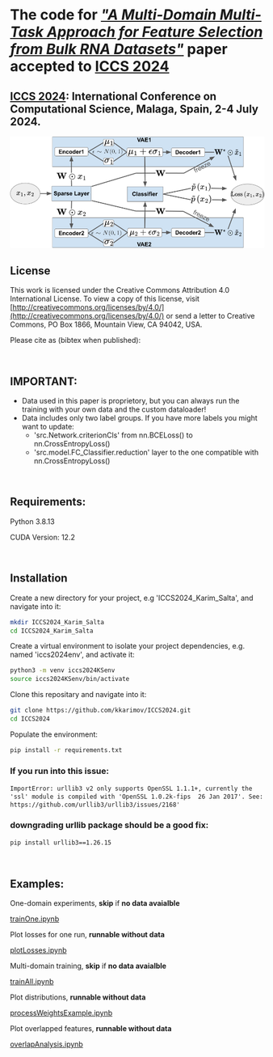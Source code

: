 
The code for [**_"A Multi-Domain Multi-Task Approach for Feature Selection from Bulk RNA Datasets"_**](https://link.springer.com/) paper accepted to [ICCS 2024](https://www.iccs-meeting.org/iccs2024/)
=======
## [ICCS 2024](https://www.iccs-meeting.org/iccs2024/): International Conference on Computational Science, Malaga, Spain, 2-4 July 2024.
<p align="center">
  <img src="https://raw.githubusercontent.com/kkarimov/ICCS2024/main/images/diagram.png" alt="Logo">
</p>

## License
This work is licensed under the Creative Commons Attribution 4.0 International License. To view a copy of this license, visit [http://creativecommons.org/licenses/by/4.0/](http://creativecommons.org/licenses/by/4.0/) or send a letter to Creative Commons, PO Box 1866, Mountain View, CA 94042, USA.

Please cite as (bibtex when published):

<p>&nbsp;</p>

## **IMPORTANT**: 
- Data used in this paper is proprietory, but you can always run the training with your own data and the custom dataloader!
- Data includes only two label groups. If you have more labels you might want to update:
  - 'src.Network.criterionCls' from nn.BCELoss() to nn.CrossEntropyLoss()
  - 'src.model.FC_Classifier.reduction' layer to the one compatible with nn.CrossEntropyLoss()

<p>&nbsp;</p>

## Requirements:
Python 3.8.13

CUDA Version: 12.2

<p>&nbsp;</p>

## Installation

Create a new directory for your project, e.g 'ICCS2024_Karim_Salta', and navigate into it:
```bash
mkdir ICCS2024_Karim_Salta
cd ICCS2024_Karim_Salta
```
Create a virtual environment to isolate your project dependencies, e.g. named 'iccs2024env', and activate it:
```bash
python3 -m venv iccs2024KSenv
source iccs2024KSenv/bin/activate
```
Clone this repositary and navigate into it:
```bash
git clone https://github.com/kkarimov/ICCS2024.git
cd ICCS2024
```
Populate the environment:
```bash
pip install -r requirements.txt
```
### If you run into this issue:
```error
ImportError: urllib3 v2 only supports OpenSSL 1.1.1+, currently the 'ssl' module is compiled with 'OpenSSL 1.0.2k-fips  26 Jan 2017'. See: https://github.com/urllib3/urllib3/issues/2168'
```
### downgrading urllib package should be a good fix:
```bash
pip install urllib3==1.26.15
```

<p>&nbsp;</p>

## Examples:

One-domain experiments, __skip__ if __no data avaialble__

[trainOne.ipynb](https://github.com/kkarimov/ICCS2024/blob/main/trainOne.ipynb)

Plot losses for one run, __runnable without data__

[plotLosses.ipynb](https://github.com/kkarimov/ICCS2024/blob/main/plotLosses.ipynb)

Multi-domain training, __skip__ if __no data avaialble__

[trainAll.ipynb](https://github.com/kkarimov/ICCS2024/blob/main/trainAll.ipynb)

Plot distributions, __runnable without data__

[processWeightsExample.ipynb](https://github.com/kkarimov/ICCS2024/blob/main/processWeightsExample.ipynb)

Plot overlapped features, __runnable without data__

[overlapAnalysis.ipynb](https://github.com/kkarimov/ICCS2024/blob/main/overlapAnalysis.ipynb)
